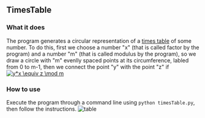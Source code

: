 ## TimesTable

### What it does

The program generates a circular representation of a [times table](https://en.wikipedia.org/wiki/Multiplication_table)
of some number. To do this, first we choose a number "x" (that is called factor
by the program) and a number "m" (that is called modulus by the program),
so we draw a circle with "m" evenlly spaced points at its circumference,
labled from 0 to m-1, then we connect the point "y" with the point "z" if
<a href="https://www.codecogs.com/eqnedit.php?latex=y*x&space;\equiv&space;z&space;\mod&space;m" target="\_blank"><img src="https://latex.codecogs.com/gif.latex?y*x&space;\equiv&space;z&space;\mod&space;m" title="y*x \equiv z \mod m" /></a>

### How to use

Execute the program through a command line using `python timesTable.py`, then
follow the instructions.
![table](/screenshots/36.png)
